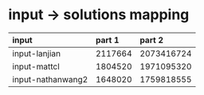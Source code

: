# input -> solutions mapping
|input|part 1|part 2|
|:---|:---|:---|
|input-lanjian|2117664|2073416724|
|input-mattcl|1804520|1971095320|
|input-nathanwang2|1648020|1759818555|
